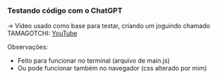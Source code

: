 ### Testando código com o ChatGPT
-> Vídeo usado como base para testar, criando um joguindo chamado TAMAGOTCHI:
<a href="https://www.youtube.com/watch?v=RQXBdkFSbxA">YouTube</a>

Observações: 
- Feito para funcionar no terminal (arquivo de main.js)
- Ou pode funcionar também no navegador (css alterado por mim)